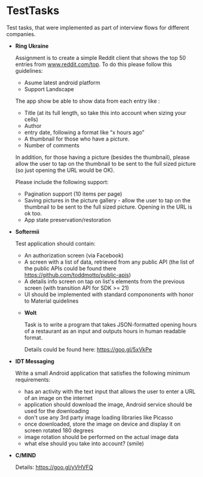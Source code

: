 # TestTasks
Test tasks, that were implemented as part of interview flows for different companies.

* **Ring Ukraine**
  
  Assignment is to create a simple Reddit client that shows the top 50 entries from www.reddit.com/top.
  To do this please follow this guidelines:
    - Asume latest android platform
    - Support Landscape
  
  The app show be able to show data from each entry like :
    - Title (at its full length, so take this into account when sizing your cells)
    - Author
    - entry date, following a format like “x hours ago”
    - A thumbnail for those who have a picture.
    - Number of comments
  
  In addition, for those having a picture (besides the thumbnail), please allow the user to tap on the thumbnail to be sent to the full sized picture (so just opening the URL would be OK).
  
  Please include the following support:
    - Pagination support (10 items per page)
    - Saving pictures in the picture gallery - allow the user to tap on the thumbnail to be sent to the full sized picture. Opening in the URL is ok too.
    - App state preservation/restoration

* **Softermii**

  Test application should contain:
    - An authorization screen (via Facebook)
    - A screen with a list of data, retrieved from any public API (the list of the public APIs could be found there https://github.com/toddmotto/public-apis)
    - A details info screen on tap on list's elements from the previous screen (with transition API for SDK >= 21)
    - UI should be implemented with standard compononents with honor to Material quidelines 
    
  * **Wolt**
    
    Task is to write a program that takes JSON-formatted opening hours of a restaurant as an input and outputs hours in human readable format.
    
    Details could be found here: https://goo.gl/5xVkPe

* **IDT Messaging**

  Write a small Android application that satisfies the following minimum requirements:
    - has an activity with the text input that allows the user to enter a URL of an image on the internet
    - application should download the image, Android service should be used for the downloading
    - don't use any 3rd party image loading libraries like Picasso
    - once downloaded, store the image on device and display it on screen rotated 180 degrees
    - image rotation should be performed on the actual image data
    - what else should you take into account? (smile)
    
* **C/MIND**

  Details: https://goo.gl/yVHVFQ
